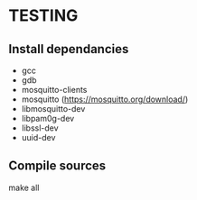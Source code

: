 # TESTING

## Install dependancies
- gcc
- gdb
- mosquitto-clients
- mosquitto (https://mosquitto.org/download/)
- libmosquitto-dev
- libpam0g-dev
- libssl-dev
- uuid-dev

## Compile sources

make all